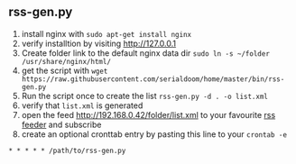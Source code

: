 rss-gen.py
----------

1. install nginx with `sudo apt-get install nginx`
2. verify installtion by visiting http://127.0.0.1
2. Create folder link to the default nginx data dir `sudo ln -s ~/folder /usr/share/nginx/html/`
1. get the script with `wget https://raw.githubusercontent.com/serialdoom/home/master/bin/rss-gen.py`
3. Run the script once to create the list `rss-gen.py -d . -o list.xml`
3. verify that `list.xml` is generated
3. open the feed http://192.168.0.42/folder/list.xml to your favourite [rss feeder](https://play.google.com/store/apps/details?id=de.danoeh.antennapod&hl=en) and subscribe
4. create an optional cronttab entry by pasting this line to your `crontab -e`

```
* * * * * /path/to/rss-gen.py
```
